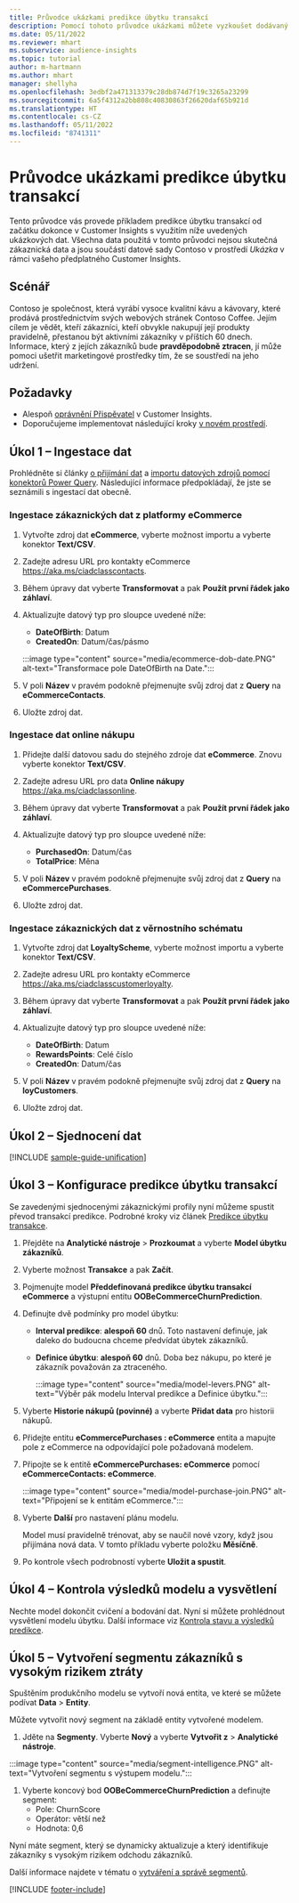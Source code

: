 ```yaml
---
title: Průvodce ukázkami predikce úbytku transakcí
description: Pomocí tohoto průvodce ukázkami můžete vyzkoušet dodávaný model predikce úbytku transakcí.
ms.date: 05/11/2022
ms.reviewer: mhart
ms.subservice: audience-insights
ms.topic: tutorial
author: m-hartmann
ms.author: mhart
manager: shellyha
ms.openlocfilehash: 3edbf2a471313379c28db874d7f19c3265a23299
ms.sourcegitcommit: 6a5f4312a2bb808c40830863f26620daf65b921d
ms.translationtype: HT
ms.contentlocale: cs-CZ
ms.lasthandoff: 05/11/2022
ms.locfileid: "8741311"
---
```

# <a name="transactional-churn-prediction-sample-guide"></a>Průvodce ukázkami predikce úbytku transakcí

Tento průvodce vás provede příkladem predikce úbytku transakcí od začátku dokonce v Customer Insights s využitím níže uvedených ukázkových dat. Všechna data použitá v tomto průvodci nejsou skutečná zákaznická data a jsou součástí datové sady Contoso v prostředí *Ukázka* v rámci vašeho předplatného Customer Insights.

## <a name="scenario"></a>Scénář

Contoso je společnost, která vyrábí vysoce kvalitní kávu a kávovary, které prodává prostřednictvím svých webových stránek Contoso Coffee. Jejím cílem je vědět, kteří zákazníci, kteří obvykle nakupují její produkty pravidelně, přestanou být aktivními zákazníky v příštích 60 dnech. Informace, který z jejích zákazníků bude **pravděpodobně ztracen**, jí může pomoci ušetřit marketingové prostředky tím, že se soustředí na jeho udržení.

## <a name="prerequisites"></a>Požadavky

- Alespoň [oprávnění Přispěvatel](permissions.md) v Customer Insights.
- Doporučujeme implementovat následující kroky [v novém prostředí](manage-environments.md).

## <a name="task-1---ingest-data"></a>Úkol 1 – Ingestace dat

Prohlédněte si články [o přijímání dat](data-sources.md) a [importu datových zdrojů pomocí konektorů Power Query](connect-power-query.md). Následující informace předpokládají, že jste se seznámili s ingestací dat obecně. 

### <a name="ingest-customer-data-from-ecommerce-platform"></a>Ingestace zákaznických dat z platformy eCommerce

1. Vytvořte zdroj dat **eCommerce**, vyberte možnost importu a vyberte konektor **Text/CSV**.

1. Zadejte adresu URL pro kontakty eCommerce https://aka.ms/ciadclasscontacts.

1. Během úpravy dat vyberte **Transformovat** a pak **Použít první řádek jako záhlaví**.

1. Aktualizujte datový typ pro sloupce uvedené níže:

   - **DateOfBirth**: Datum
   - **CreatedOn**: Datum/čas/pásmo

   :::image type="content" source="media/ecommerce-dob-date.PNG" alt-text="Transformace pole DateOfBirth na Date.":::

1. V poli **Název** v pravém podokně přejmenujte svůj zdroj dat z **Query** na **eCommerceContacts**.

1. Uložte zdroj dat.

### <a name="ingest-online-purchase-data"></a>Ingestace dat online nákupu

1. Přidejte další datovou sadu do stejného zdroje dat **eCommerce**. Znovu vyberte konektor **Text/CSV**.

1. Zadejte adresu URL pro data **Online nákupy** https://aka.ms/ciadclassonline.

1. Během úpravy dat vyberte **Transformovat** a pak **Použít první řádek jako záhlaví**.

1. Aktualizujte datový typ pro sloupce uvedené níže:

   - **PurchasedOn**: Datum/čas
   - **TotalPrice**: Měna
   
1. V poli **Název** v pravém podokně přejmenujte svůj zdroj dat z **Query** na **eCommercePurchases**.

1. Uložte zdroj dat.

### <a name="ingest-customer-data-from-loyalty-schema"></a>Ingestace zákaznických dat z věrnostního schématu

1. Vytvořte zdroj dat **LoyaltyScheme**, vyberte možnost importu a vyberte konektor **Text/CSV**.

1. Zadejte adresu URL pro kontakty eCommerce https://aka.ms/ciadclasscustomerloyalty.

1. Během úpravy dat vyberte **Transformovat** a pak **Použít první řádek jako záhlaví**.

1. Aktualizujte datový typ pro sloupce uvedené níže:

   - **DateOfBirth**: Datum
   - **RewardsPoints**: Celé číslo
   - **CreatedOn**: Datum/čas

1. V poli **Název** v pravém podokně přejmenujte svůj zdroj dat z **Query** na **loyCustomers**.

1. Uložte zdroj dat.

## <a name="task-2---data-unification"></a>Úkol 2 – Sjednocení dat

[!INCLUDE [sample-guide-unification](includes/sample-guide-unification.md)]

## <a name="task-3---configure-transaction-churn-prediction"></a>Úkol 3 – Konfigurace predikce úbytku transakcí

Se zavedenými sjednocenými zákaznickými profily nyní můžeme spustit převod transakcí predikce. Podrobné kroky viz článek [Predikce úbytku transakce](predict-transactional-churn.md). 

1. Přejděte na **Analytické nástroje** > **Prozkoumat** a vyberte **Model úbytku zákazníků**.

1. Vyberte možnost **Transakce** a pak **Začít**.

1. Pojmenujte model **Předdefinovaná predikce úbytku transakcí eCommerce** a výstupní entitu **OOBeCommerceChurnPrediction**.

1. Definujte dvě podmínky pro model úbytku:

   * **Interval predikce**: **alespoň 60** dnů. Toto nastavení definuje, jak daleko do budoucna chceme předvídat úbytek zákazníků.

   * **Definice úbytku**: **alespoň 60** dnů. Doba bez nákupu, po které je zákazník považován za ztraceného.

     :::image type="content" source="media/model-levers.PNG" alt-text="Výběr pák modelu Interval predikce a Definice úbytku.":::

1. Vyberte **Historie nákupů (povinné)** a vyberte **Přidat data** pro historii nákupů.

1. Přidejte entitu **eCommercePurchases : eCommerce** entita a mapujte pole z eCommerce na odpovídající pole požadovaná modelem.

1. Připojte se k entitě **eCommercePurchases: eCommerce** pomocí **eCommerceContacts: eCommerce**.

   :::image type="content" source="media/model-purchase-join.PNG" alt-text="Připojení se k entitám eCommerce.":::

1. Vyberte **Další** pro nastavení plánu modelu.

   Model musí pravidelně trénovat, aby se naučil nové vzory, když jsou přijímána nová data. V tomto příkladu vyberte položku **Měsíčně**.

1. Po kontrole všech podrobností vyberte **Uložit a spustit**.

## <a name="task-4---review-model-results-and-explanations"></a>Úkol 4 – Kontrola výsledků modelu a vysvětlení

Nechte model dokončit cvičení a bodování dat. Nyní si můžete prohlédnout vysvětlení modelu úbytku. Další informace viz [Kontrola stavu a výsledků predikce](predict-transactional-churn.md#review-a-prediction-status-and-results).

## <a name="task-5---create-a-segment-of-high-churn-risk-customers"></a>Úkol 5 – Vytvoření segmentu zákazníků s vysokým rizikem ztráty

Spuštěním produkčního modelu se vytvoří nová entita, ve které se můžete podívat **Data** > **Entity**.   

Můžete vytvořit nový segment na základě entity vytvořené modelem.

1.  Jděte na **Segmenty**. Vyberte **Nový** a vyberte **Vytvořit z** > **Analytické nástroje**. 

   :::image type="content" source="media/segment-intelligence.PNG" alt-text="Vytvoření segmentu s výstupem modelu.":::

1. Vyberte koncový bod **OOBeCommerceChurnPrediction** a definujte segment: 
   - Pole: ChurnScore
   - Operátor: větší než
   - Hodnota: 0,6

Nyní máte segment, který se dynamicky aktualizuje a který identifikuje zákazníky s vysokým rizikem odchodu zákazníků.

Další informace najdete v tématu o [vytváření a správě segmentů](segments.md).


[!INCLUDE [footer-include](includes/footer-banner.md)]
